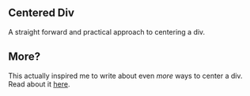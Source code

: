 ## Centered Div

A straight forward and practical approach to centering a div. 

## More?

This actually inspired me to write about even *more* ways to center a div. Read about it [here](https://www.knlrvr.dev/writing/lets-center-a-div). 
